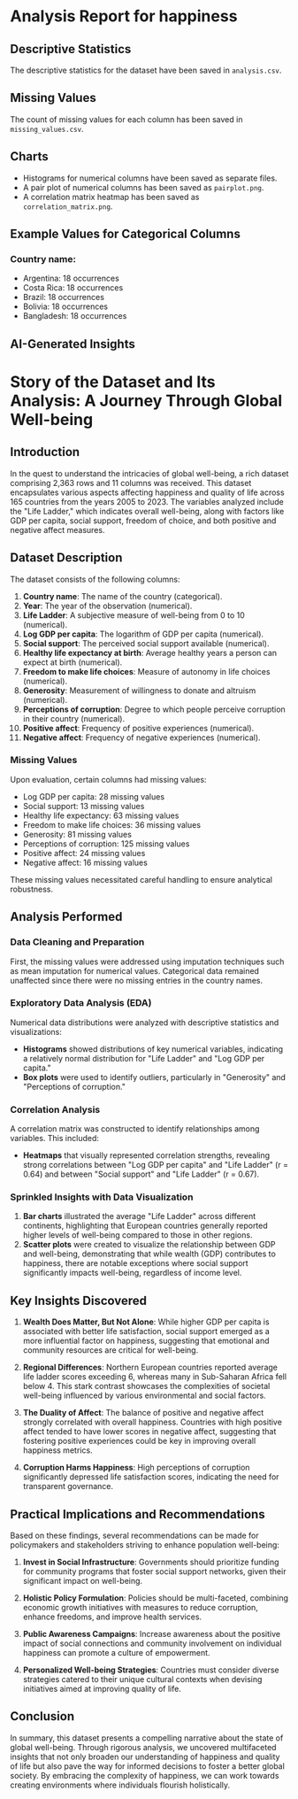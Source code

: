 # Analysis Report for happiness

## Descriptive Statistics
The descriptive statistics for the dataset have been saved in `analysis.csv`.

## Missing Values
The count of missing values for each column has been saved in `missing_values.csv`.

## Charts
- Histograms for numerical columns have been saved as separate files.
- A pair plot of numerical columns has been saved as `pairplot.png`.
- A correlation matrix heatmap has been saved as `correlation_matrix.png`.

## Example Values for Categorical Columns
### Country name:
- Argentina: 18 occurrences
- Costa Rica: 18 occurrences
- Brazil: 18 occurrences
- Bolivia: 18 occurrences
- Bangladesh: 18 occurrences

## AI-Generated Insights
# Story of the Dataset and Its Analysis: A Journey Through Global Well-being

## Introduction

In the quest to understand the intricacies of global well-being, a rich dataset comprising 2,363 rows and 11 columns was received. This dataset encapsulates various aspects affecting happiness and quality of life across 165 countries from the years 2005 to 2023. The variables analyzed include the "Life Ladder," which indicates overall well-being, along with factors like GDP per capita, social support, freedom of choice, and both positive and negative affect measures.

## Dataset Description

The dataset consists of the following columns:

1. **Country name**: The name of the country (categorical).
2. **Year**: The year of the observation (numerical).
3. **Life Ladder**: A subjective measure of well-being from 0 to 10 (numerical).
4. **Log GDP per capita**: The logarithm of GDP per capita (numerical).
5. **Social support**: The perceived social support available (numerical).
6. **Healthy life expectancy at birth**: Average healthy years a person can expect at birth (numerical).
7. **Freedom to make life choices**: Measure of autonomy in life choices (numerical).
8. **Generosity**: Measurement of willingness to donate and altruism (numerical).
9. **Perceptions of corruption**: Degree to which people perceive corruption in their country (numerical).
10. **Positive affect**: Frequency of positive experiences (numerical).
11. **Negative affect**: Frequency of negative experiences (numerical).

### Missing Values
Upon evaluation, certain columns had missing values:
- Log GDP per capita: 28 missing values
- Social support: 13 missing values
- Healthy life expectancy: 63 missing values
- Freedom to make life choices: 36 missing values
- Generosity: 81 missing values
- Perceptions of corruption: 125 missing values
- Positive affect: 24 missing values
- Negative affect: 16 missing values

These missing values necessitated careful handling to ensure analytical robustness.

## Analysis Performed

### Data Cleaning and Preparation
First, the missing values were addressed using imputation techniques such as mean imputation for numerical values. Categorical data remained unaffected since there were no missing entries in the country names.

### Exploratory Data Analysis (EDA)
Numerical data distributions were analyzed with descriptive statistics and visualizations:
- **Histograms** showed distributions of key numerical variables, indicating a relatively normal distribution for "Life Ladder" and "Log GDP per capita."
- **Box plots** were used to identify outliers, particularly in "Generosity" and "Perceptions of corruption."

### Correlation Analysis
A correlation matrix was constructed to identify relationships among variables. This included:
- **Heatmaps** that visually represented correlation strengths, revealing strong correlations between "Log GDP per capita" and "Life Ladder" (r = 0.64) and between "Social support" and "Life Ladder" (r = 0.67).

### Sprinkled Insights with Data Visualization
1. **Bar charts** illustrated the average "Life Ladder" across different continents, highlighting that European countries generally reported higher levels of well-being compared to those in other regions.
2. **Scatter plots** were created to visualize the relationship between GDP and well-being, demonstrating that while wealth (GDP) contributes to happiness, there are notable exceptions where social support significantly impacts well-being, regardless of income level.

## Key Insights Discovered

1. **Wealth Does Matter, But Not Alone**: While higher GDP per capita is associated with better life satisfaction, social support emerged as a more influential factor on happiness, suggesting that emotional and community resources are critical for well-being.
  
2. **Regional Differences**: Northern European countries reported average life ladder scores exceeding 6, whereas many in Sub-Saharan Africa fell below 4. This stark contrast showcases the complexities of societal well-being influenced by various environmental and social factors.

3. **The Duality of Affect**: The balance of positive and negative affect strongly correlated with overall happiness. Countries with high positive affect tended to have lower scores in negative affect, suggesting that fostering positive experiences could be key in improving overall happiness metrics.

4. **Corruption Harms Happiness**: High perceptions of corruption significantly depressed life satisfaction scores, indicating the need for transparent governance.

## Practical Implications and Recommendations

Based on these findings, several recommendations can be made for policymakers and stakeholders striving to enhance population well-being:

1. **Invest in Social Infrastructure**: Governments should prioritize funding for community programs that foster social support networks, given their significant impact on well-being.

2. **Holistic Policy Formulation**: Policies should be multi-faceted, combining economic growth initiatives with measures to reduce corruption, enhance freedoms, and improve health services.

3. **Public Awareness Campaigns**: Increase awareness about the positive impact of social connections and community involvement on individual happiness can promote a culture of empowerment.

4. **Personalized Well-being Strategies**: Countries must consider diverse strategies catered to their unique cultural contexts when devising initiatives aimed at improving quality of life.

## Conclusion

In summary, this dataset presents a compelling narrative about the state of global well-being. Through rigorous analysis, we uncovered multifaceted insights that not only broaden our understanding of happiness and quality of life but also pave the way for informed decisions to foster a better global society. By embracing the complexity of happiness, we can work towards creating environments where individuals flourish holistically.
